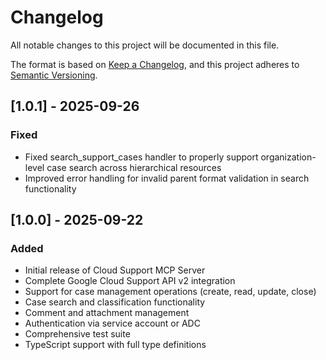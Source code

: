 # Changelog

All notable changes to this project will be documented in this file.

The format is based on [Keep a Changelog](https://keepachangelog.com/en/1.0.0/),
and this project adheres to [Semantic Versioning](https://semver.org/spec/v2.0.0.html).

## [1.0.1] - 2025-09-26

### Fixed

- Fixed search_support_cases handler to properly support organization-level case search across hierarchical resources
- Improved error handling for invalid parent format validation in search functionality

## [1.0.0] - 2025-09-22

### Added

- Initial release of Cloud Support MCP Server
- Complete Google Cloud Support API v2 integration
- Support for case management operations (create, read, update, close)
- Case search and classification functionality
- Comment and attachment management
- Authentication via service account or ADC
- Comprehensive test suite
- TypeScript support with full type definitions
